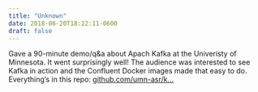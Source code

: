 ```yaml
---
title: "Unknown"
date: 2018-06-20T18:22:11-0600
draft: false
---
```


Gave a 90-minute demo/q&a about Apach Kafka at the Univeristy of Minnesota. It went surprisingly well! The audience was interested to see Kafka in action and the Confluent Docker images made that easy to do.
Everything’s in this repo: [github.com/umn-asr/k…](https://github.com/umn-asr/kafka_brownbag)
